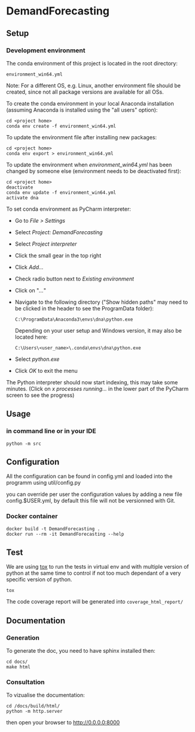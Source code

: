 # DemandForecasting

## Setup

### Development environment

The conda environment of this project is located in the root directory:

```
environment_win64.yml
```

Note: For a different OS, e.g. Linux, another environment file should be created, since not all package versions are
available for all OSs.

To create the conda environment in your local Anaconda installation (assuming Anaconda is installed using the "all users" option):

```
cd <project home>
conda env create -f environment_win64.yml
```

To update the environment file after installing new packages:

```
cd <project home>
conda env export > environment_win64.yml
```

To update the environment when *environment_win64.yml* has been changed by someone else (environment needs to be deactivated first):

```
cd <project home>
deactivate
conda env update -f environment_win64.yml
activate dna
```

To set conda environment as PyCharm interpreter:
  - Go to *File > Settings*
  - Select *Project: DemandForecasting*
  - Select *Project interpreter*
  - Click the small gear in the top right
  - Click *Add...*
  - Check radio button next to *Existing environment*
  - Click on "*...*"
  - Navigate to the following directory
    ("Show hidden paths" may need to be clicked in the header to see the ProgramData folder):
    
    ```
    C:\ProgramData\Anaconda3\envs\dna\python.exe
    ```
    
    Depending on your user setup and Windows version, it may also be located here:
    
    ```
    C:\Users\<user_name>\.conda\envs\dna\python.exe
    ```
    
    
  - Select *python.exe*
  - Click *OK* to exit the menu

  The Python interpreter should now start indexing, this may take some minutes.
  (Click on *x processes running...* in the lower part of the PyCharm screen to see the progress)

## Usage

### in command line or in your IDE

```
python -m src
```

## Configuration

All the configuration can be found in config.yml and loaded into the programm
using util/config.py

you can override per user the configuration values by adding a new file
config.$USER.yml, by default this file will not be versionned with Git.

### Docker container

```
docker build -t DemandForecasting .
docker run --rm -it DemandForecasting --help
```

## Test

We are using [tox](https://tox.readthedocs.io/en/latest/) to run
the tests in virtual env and with multiple version of python at
the same time to control if not too much dependant of a very
specific version of python.

```
tox
```

The code coverage report will be generated into `coverage_html_report/`

## Documentation

### Generation

To generate the doc, you need to have sphinx installed then:

```
cd docs/
make html
```

### Consultation

To vizualise the documentation:

```
cd /docs/build/html/
python -m http.server
```

then open your browser to <http://0.0.0.0:8000>
